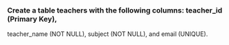 ### Create a table teachers with the following columns: teacher_id (Primary Key),
teacher_name (NOT NULL), subject (NOT NULL), and email (UNIQUE).
